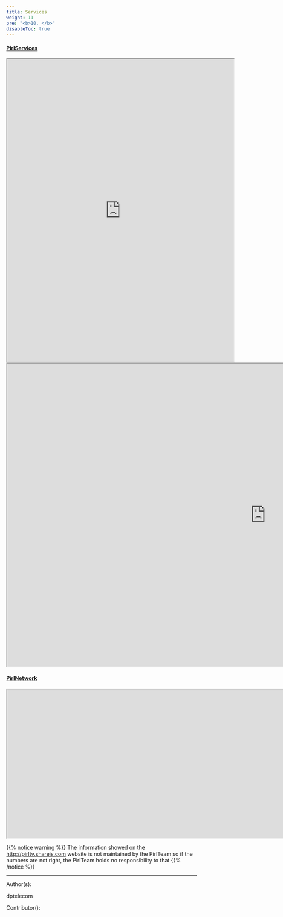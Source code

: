 ```yaml
---
title: Services
weight: 11
pre: "<b>10. </b>"
disableToc: true
---
```


#### [PirlServices](https://services.pirl.io "PirlServices")
<iframe width="600"
    height="800" src="https://services.pirl.io">
</iframe>
<iframe width="1368"
    height="800" src="http://pirltv.shareis.com">
</iframe>


#### [PirlNetwork](http://stats.pirl.io "PirlNetwork")
<iframe width="1968"
    height="393" src="http://stats.pirl.io">
</iframe>


{{% notice warning %}}
The information showed on the http://pirltv.shareis.com website is not maintained by the PirlTeam so if the numbers are not right, the PirlTeam holds no responsibility to that
{{% /notice %}}


---
Author(s):

dptelecom

Contributor():
